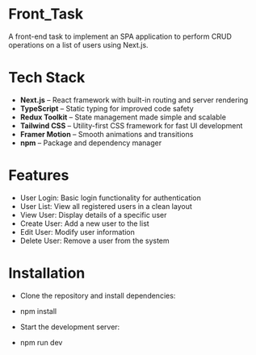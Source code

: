 # Front_Task
A front-end task to implement an SPA application to perform CRUD operations on a list of users using Next.js.

# Tech Stack

- **Next.js** – React framework with built-in routing and server rendering
- **TypeScript** – Static typing for improved code safety
- **Redux Toolkit** – State management made simple and scalable
- **Tailwind CSS** – Utility-first CSS framework for fast UI development
- **Framer Motion** – Smooth animations and transitions
- **npm** – Package and dependency manager


# Features
 - User Login: Basic login functionality for authentication
 - User List: View all registered users in a clean layout
 - View User: Display details of a specific user
 - Create User: Add a new user to the list
 - Edit User: Modify user information
 - Delete User: Remove a user from the system


 # Installation

  - Clone the repository and install dependencies:
  - npm install

  - Start the development server:
  - npm run dev
